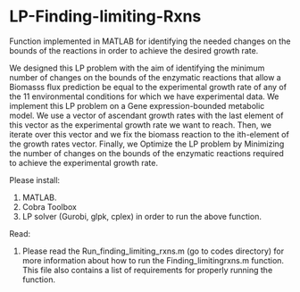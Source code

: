 # LP-Finding-limiting-Rxns
Function implemented in MATLAB for identifying the needed changes on the bounds of the reactions in order to achieve the desired growth rate.

We designed this LP problem with the aim of identifying the minimum number of changes on the bounds of the enzymatic reactions that allow a Biomasss flux prediction be equal to the experimental growth rate of any of the 11 environmental conditions for which we have experimental data. We implement this LP problem on a Gene expression-bounded metabolic model. We use a vector of ascendant growth rates with the last element of this vector as the experimental growth rate we want to reach. Then, we iterate over this vector and we fix the biomass reaction to the ith-element of the growth rates vector. Finally, we Optimize the LP problem by Minimizing the number of changes on the bounds of the enzymatic reactions required to achieve the experimental growth rate.

Please install:
1. MATLAB.
2. Cobra Toolbox
3. LP solver (Gurobi, glpk, cplex) in order to run the above function.

Read:
1. Please read the Run_finding_limiting_rxns.m (go to codes directory) for more information about how to run the Finding_limitingrxns.m function. This file also contains a list of requirements for properly running the function.
